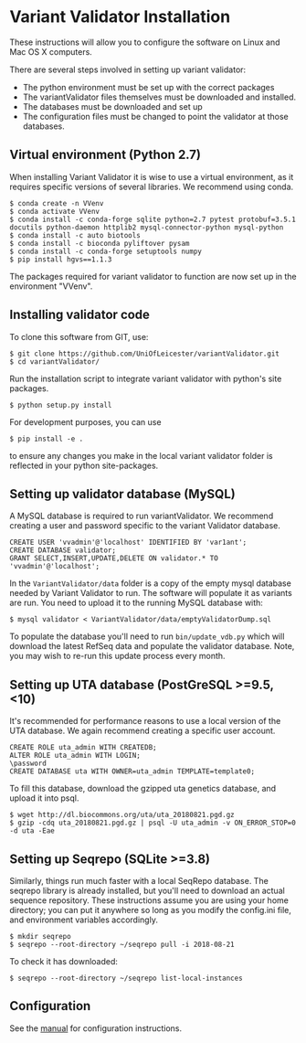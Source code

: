 # Variant Validator Installation

These instructions will allow you to configure the software on Linux and Mac OS X computers.

There are several steps involved in setting up variant validator:
* The python environment must be set up with the correct packages
* The variantValidator files themselves must be downloaded and installed.
* The databases must be downloaded and set up
* The configuration files must be changed to point the validator at those databases.

## Virtual environment (Python 2.7)

When installing Variant Validator it is wise to use a virtual environment, as it requires specific versions of several libraries.
We recommend using conda.
```
$ conda create -n VVenv
$ conda activate VVenv
$ conda install -c conda-forge sqlite python=2.7 pytest protobuf=3.5.1 docutils python-daemon httplib2 mysql-connector-python mysql-python 
$ conda install -c auto biotools
$ conda install -c bioconda pyliftover pysam
$ conda install -c conda-forge setuptools numpy
$ pip install hgvs==1.1.3
```
The packages required for variant validator to function are now set up in the environment "VVenv".

## Installing validator code

To clone this software from GIT, use:
```
$ git clone https://github.com/UniOfLeicester/variantValidator.git
$ cd variantValidator/
```
Run the installation script to integrate variant validator with python's site packages.
```
$ python setup.py install
```
For development purposes, you can use
```
$ pip install -e .
```
to ensure any changes you make in the local variant validator folder is reflected in your python site-packages.

## Setting up validator database (MySQL)

A MySQL database is required to run variantValidator. We recommend creating a user and password specific to the
variant Validator database.

```mysql
CREATE USER 'vvadmin'@'localhost' IDENTIFIED BY 'var1ant';
CREATE DATABASE validator;
GRANT SELECT,INSERT,UPDATE,DELETE ON validator.* TO 'vvadmin'@'localhost';
```

In the `VariantValidator/data` folder is a copy of the empty mysql database needed by Variant Validator to run. The software will populate it as variants are run. You need to upload it to the running MySQL database with:
```
$ mysql validator < VariantValidator/data/emptyValidatorDump.sql 
```

To populate the database you'll need to run `bin/update_vdb.py` which will download the latest RefSeq data and populate the validator database. Note, you may wish to re-run this update process every month.

## Setting up UTA database (PostGreSQL >=9.5, <10)

It's recommended for performance reasons to use a local version of the UTA database. We again recommend creating a specific user account.
```
CREATE ROLE uta_admin WITH CREATEDB;
ALTER ROLE uta_admin WITH LOGIN;
\password
CREATE DATABASE uta WITH OWNER=uta_admin TEMPLATE=template0;
```

To fill this database, download the gzipped uta genetics database, and upload it into psql.
```
$ wget http://dl.biocommons.org/uta/uta_20180821.pgd.gz
$ gzip -cdq uta_20180821.pgd.gz | psql -U uta_admin -v ON_ERROR_STOP=0 -d uta -Eae
```


## Setting up Seqrepo (SQLite >=3.8)

Similarly, things run much faster with a local SeqRepo database. The seqrepo library is already installed, but you'll need to download an actual sequence repository. These instructions assume you are using your home directory; you can put it anywhere so long as you modify the config.ini file, and environment variables accordingly.
```
$ mkdir seqrepo
$ seqrepo --root-directory ~/seqrepo pull -i 2018-08-21
```
To check it has downloaded:
```
$ seqrepo --root-directory ~/seqrepo list-local-instances
```

## Configuration

See the [manual](MANUAL.md) for configuration instructions.
